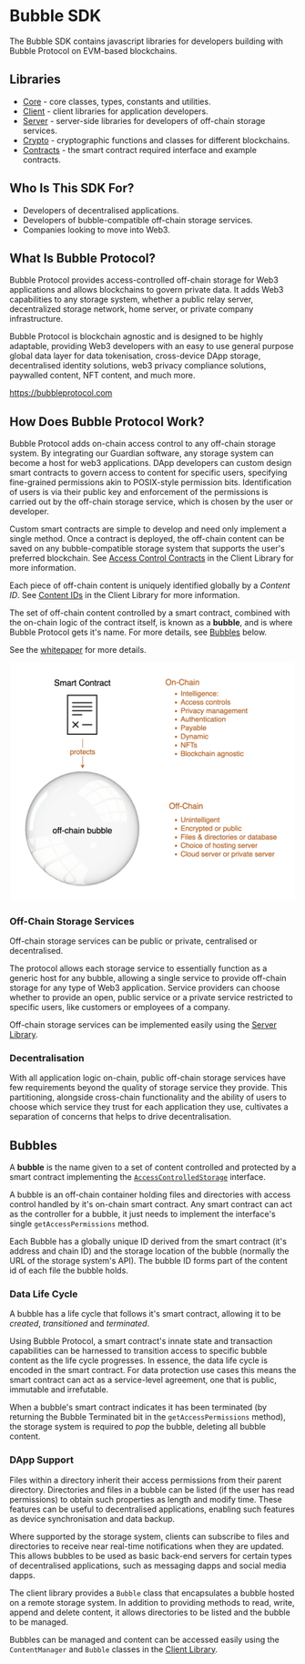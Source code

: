 # Bubble SDK

The Bubble SDK contains javascript libraries for developers building with Bubble Protocol on EVM-based blockchains.

## Libraries

* [Core](./packages/core) - core classes, types, constants and utilities.
* [Client](./packages/client) - client libraries for application developers.
* [Server](./packages/server) - server-side libraries for developers of off-chain storage services.
* [Crypto](./packages/crypto) - cryptographic functions and classes for different blockchains.
* [Contracts](./contracts/) - the smart contract required interface and example contracts.

## Who Is This SDK For?


* Developers of decentralised applications.
* Developers of bubble-compatible off-chain storage services.
* Companies looking to move into Web3.

## What Is Bubble Protocol?

Bubble Protocol provides access-controlled off-chain storage for Web3 applications and allows blockchains to govern private data.  It adds Web3 capabilities to any storage system, whether a public relay server, decentralized storage network, home server, or private company infrastructure.

Bubble Protocol is blockchain agnostic and is designed to be highly adaptable, providing Web3 developers with an easy to use general purpose global data layer for data tokenisation, cross-device DApp storage, decentralised identity solutions, web3 privacy compliance solutions, paywalled content, NFT content, and much more.

https://bubbleprotocol.com

## How Does Bubble Protocol Work?

Bubble Protocol adds on-chain access control to any off-chain storage system. By integrating our Guardian software, any storage system can become a host for web3 applications.  DApp developers can custom design smart contracts to govern access to content for specific users, specifying fine-grained permissions akin to POSIX-style permission bits. Identification of users is via their public key and enforcement of the permissions is carried out by the off-chain storage service, which is chosen by the user or developer.  

Custom smart contracts are simple to develop and need only implement a single method. Once a contract is deployed, the off-chain content can be saved on any bubble-compatible storage system that supports the user's preferred blockchain.  See [Access Control Contracts](./packages/client#access-control-contracts) in the Client Library for more information.

Each piece of off-chain content is uniquely identified globally by a *Content ID*.  See [Content IDs](./packages/client#content-ids) in the Client Library for more information.

The set of off-chain content controlled by a smart contract, combined with the on-chain logic of the contract itself, is known as a **bubble**, and is where Bubble Protocol gets it's name. For more details, see [Bubbles](#bubbles) below.

See the [whitepaper](https://bubbleprotocol.com/docs/whitepaper) for more details.

<p align="center">
  <img src="docs/img/bubble-diagram.png" width="500">
</p>

### Off-Chain Storage Services

Off-chain storage services can be public or private, centralised or decentralised.

The protocol allows each storage service to essentially function as a generic host for any bubble, allowing a single service to provide off-chain storage for any type of Web3 application.  Service providers can choose whether to provide an open, public service or a private service restricted to specific users, like customers or employees of a company.

Off-chain storage services can be implemented easily using the [Server Library](./packages/server/).

### Decentralisation

With all application logic on-chain, public off-chain storage services have few requirements beyond the quality of storage service they provide.  This partitioning, alongside cross-chain functionality and the ability of users to choose which service they trust for each application they use, cultivates a separation of concerns that helps to drive decentralisation.

## Bubbles

A **bubble** is the name given to a set of content controlled and protected by a smart contract implementing the [`AccessControlledStorage`](./contracts/AccessControlledStorage.sol) interface.  

A bubble is an off-chain container holding files and directories with access control handled by it's on-chain smart contract.  Any smart contract can act as the controller for a bubble, it just needs to implement the interface's single `getAccessPermissions` method.

Each Bubble has a globally unique ID derived from the smart contract (it's address and chain ID) and the storage location of the bubble (normally the URL of the storage system's API).  The bubble ID forms part of the content id of each file the bubble holds.

### Data Life Cycle

A bubble has a life cycle that follows it's smart contract, allowing it to be *created*, *transitioned* and *terminated*. 

Using Bubble Protocol, a smart contract's innate state and transaction capabilities can be harnessed to transition access to specific bubble content as the life cycle progresses.  In essence, the data life cycle is encoded in the smart contract. For data protection use cases this means the smart contract can act as a service-level agreement, one that is public, immutable and irrefutable.

When a bubble's smart contract indicates it has been terminated (by returning the Bubble Terminated bit in the `getAccessPermissions` method), the storage system is required to *pop* the bubble, deleting all bubble content.

### DApp Support

Files within a directory inherit their access permissions from their parent directory. Directories and files in a bubble can be listed (if the user has read permissions) to obtain such properties as length and modify time. These features can be useful to decentralised applications, enabling such features as device synchronisation and data backup.

Where supported by the storage system, clients can subscribe to files and directories to receive near real-time notifications when they are updated.  This allows bubbles to be used as basic back-end servers for certain types of decentralised applications, such as messaging dapps and social media dapps.

The client library provides a `Bubble` class that encapsulates a bubble hosted on a remote storage system.  In addition to providing methods to read, write, append and delete content, it allows directories to be listed and the bubble to be managed.

Bubbles can be managed and content can be accessed easily using the `ContentManager` and `Bubble` classes in the [Client Library](packages/client).